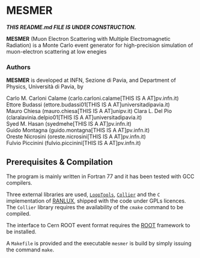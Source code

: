 # MESMER

***THIS README.md FILE IS UNDER CONSTRUCTION.***

**MESMER** (Muon Electron Scattering with Multiple Electromagnetic Radiation) is a Monte Carlo event generator for high-precision simulation of muon-electron scattering at low enegies

### Authors
**MESMER** is developed at INFN, Sezione di Pavia, and Department of Physics, Università di Pavia, by

Carlo M. Carloni Calame      (carlo.carloni.calame[THIS IS A AT]pv.infn.it)  
Ettore Budassi               (ettore.budassi01[THIS IS A AT]universitadipavia.it)  
Mauro Chiesa                 (mauro.chiesa[THIS IS A AT]unipv.it)
Clara L. Del Pio             (claralavinia.delpio01[THIS IS A AT]universitadipavia.it)  
Syed M. Hasan                (syedmehe[THIS IS A AT]pv.infn.it)  
Guido Montagna               (guido.montagna[THIS IS A AT]pv.infn.it)  
Oreste Nicrosini             (oreste.nicrosini[THIS IS A AT]pv.infn.it)  
Fulvio Piccinini             (fulvio.piccinini[THIS IS A AT]pv.infn.it)  

## Prerequisites & Compilation
The program is mainly written in Fortran 77 and it has been tested with GCC compilers.

Three external libraries are used, [`LoopTools`](http://www.feynarts.de/looptools/), [`Collier`](https://collier.hepforge.org/) and
the `C` implementation of [RANLUX](https://luscher.web.cern.ch/luscher/ranlux/), shipped with the code under GPLs licences. The `Collier` library
requires the availability of the `cmake` command to be compiled.

The interface to Cern ROOT event format requires the [ROOT](https://root.cern/) framework to be installed.

A `Makefile` is provided and the executable `mesmer` is build by simply issuing the command `make`.

